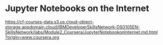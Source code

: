 # Jupyter Notebooks on the Internet

https://cf-courses-data.s3.us.cloud-object-storage.appdomain.cloud/IBMDeveloperSkillsNetwork-DS0105EN-SkillsNetwork/labs/Module2_Coursera/JupyterNotebookonInternet.md.html?origin=www.coursera.org